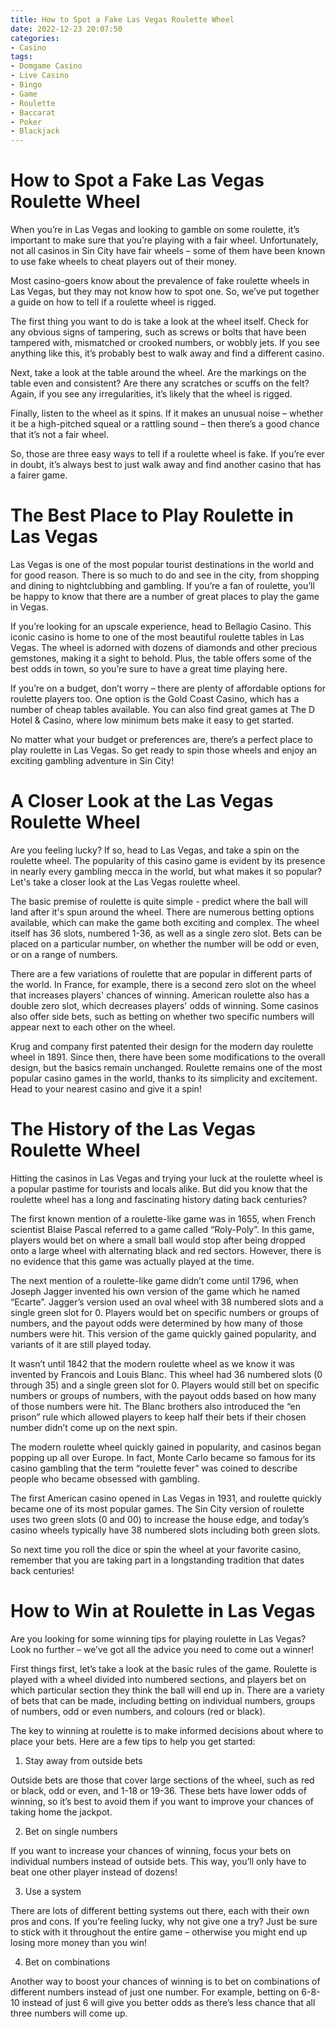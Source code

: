 ```yaml
---
title: How to Spot a Fake Las Vegas Roulette Wheel 
date: 2022-12-23 20:07:50
categories:
- Casino
tags:
- Domgame Casino
- Live Casino
- Bingo
- Game
- Roulette
- Baccarat
- Poker
- Blackjack
---
```



#  How to Spot a Fake Las Vegas Roulette Wheel 

When you’re in Las Vegas and looking to gamble on some roulette, it’s important to make sure that you’re playing with a fair wheel. Unfortunately, not all casinos in Sin City have fair wheels – some of them have been known to use fake wheels to cheat players out of their money. 

Most casino-goers know about the prevalence of fake roulette wheels in Las Vegas, but they may not know how to spot one. So, we’ve put together a guide on how to tell if a roulette wheel is rigged. 

The first thing you want to do is take a look at the wheel itself. Check for any obvious signs of tampering, such as screws or bolts that have been tampered with, mismatched or crooked numbers, or wobbly jets. If you see anything like this, it’s probably best to walk away and find a different casino. 

Next, take a look at the table around the wheel. Are the markings on the table even and consistent? Are there any scratches or scuffs on the felt? Again, if you see any irregularities, it’s likely that the wheel is rigged. 

Finally, listen to the wheel as it spins. If it makes an unusual noise – whether it be a high-pitched squeal or a rattling sound – then there’s a good chance that it’s not a fair wheel. 

So, those are three easy ways to tell if a roulette wheel is fake. If you’re ever in doubt, it’s always best to just walk away and find another casino that has a fairer game.

#  The Best Place to Play Roulette in Las Vegas 

Las Vegas is one of the most popular tourist destinations in the world and for good reason. There is so much to do and see in the city, from shopping and dining to nightclubbing and gambling. If you’re a fan of roulette, you’ll be happy to know that there are a number of great places to play the game in Vegas.

If you’re looking for an upscale experience, head to Bellagio Casino. This iconic casino is home to one of the most beautiful roulette tables in Las Vegas. The wheel is adorned with dozens of diamonds and other precious gemstones, making it a sight to behold. Plus, the table offers some of the best odds in town, so you’re sure to have a great time playing here.

If you’re on a budget, don’t worry – there are plenty of affordable options for roulette players too. One option is the Gold Coast Casino, which has a number of cheap tables available. You can also find great games at The D Hotel & Casino, where low minimum bets make it easy to get started.

No matter what your budget or preferences are, there’s a perfect place to play roulette in Las Vegas. So get ready to spin those wheels and enjoy an exciting gambling adventure in Sin City!

#  A Closer Look at the Las Vegas Roulette Wheel 
Are you feeling lucky? If so, head to Las Vegas, and take a spin on the roulette wheel. The popularity of this casino game is evident by its presence in nearly every gambling mecca in the world, but what makes it so popular? Let's take a closer look at the Las Vegas roulette wheel.

The basic premise of roulette is quite simple - predict where the ball will land after it's spun around the wheel. There are numerous betting options available, which can make the game both exciting and complex. The wheel itself has 36 slots, numbered 1-36, as well as a single zero slot. Bets can be placed on a particular number, on whether the number will be odd or even, or on a range of numbers.

There are a few variations of roulette that are popular in different parts of the world. In France, for example, there is a second zero slot on the wheel that increases players' chances of winning. American roulette also has a double zero slot, which decreases players' odds of winning. Some casinos also offer side bets, such as betting on whether two specific numbers will appear next to each other on the wheel.

 Krug and company first patented their design for the modern day roulette wheel in 1891. Since then, there have been some modifications to the overall design, but the basics remain unchanged. Roulette remains one of the most popular casino games in the world, thanks to its simplicity and excitement. Head to your nearest casino and give it a spin!

#  The History of the Las Vegas Roulette Wheel 

Hitting the casinos in Las Vegas and trying your luck at the roulette wheel is a popular pastime for tourists and locals alike. But did you know that the roulette wheel has a long and fascinating history dating back centuries?

The first known mention of a roulette-like game was in 1655, when French scientist Blaise Pascal referred to a game called “Roly-Poly”. In this game, players would bet on where a small ball would stop after being dropped onto a large wheel with alternating black and red sectors. However, there is no evidence that this game was actually played at the time.

The next mention of a roulette-like game didn’t come until 1796, when Joseph Jagger invented his own version of the game which he named “Ecarte”. Jagger’s version used an oval wheel with 38 numbered slots and a single green slot for 0. Players would bet on specific numbers or groups of numbers, and the payout odds were determined by how many of those numbers were hit. This version of the game quickly gained popularity, and variants of it are still played today.

It wasn’t until 1842 that the modern roulette wheel as we know it was invented by Francois and Louis Blanc. This wheel had 36 numbered slots (0 through 35) and a single green slot for 0. Players would still bet on specific numbers or groups of numbers, with the payout odds based on how many of those numbers were hit. The Blanc brothers also introduced the “en prison” rule which allowed players to keep half their bets if their chosen number didn’t come up on the next spin.

The modern roulette wheel quickly gained in popularity, and casinos began popping up all over Europe. In fact, Monte Carlo became so famous for its casino gambling that the term “roulette fever” was coined to describe people who became obsessed with gambling.

The first American casino opened in Las Vegas in 1931, and roulette quickly became one of its most popular games. The Sin City version of roulette uses two green slots (0 and 00) to increase the house edge, and today’s casino wheels typically have 38 numbered slots including both green slots.

So next time you roll the dice or spin the wheel at your favorite casino, remember that you are taking part in a longstanding tradition that dates back centuries!

#  How to Win at Roulette in Las Vegas

Are you looking for some winning tips for playing roulette in Las Vegas? Look no further – we’ve got all the advice you need to come out a winner!

First things first, let’s take a look at the basic rules of the game. Roulette is played with a wheel divided into numbered sections, and players bet on which particular section they think the ball will end up in. There are a variety of bets that can be made, including betting on individual numbers, groups of numbers, odd or even numbers, and colours (red or black).

The key to winning at roulette is to make informed decisions about where to place your bets. Here are a few tips to help you get started:

1. Stay away from outside bets

Outside bets are those that cover large sections of the wheel, such as red or black, odd or even, and 1-18 or 19-36. These bets have lower odds of winning, so it’s best to avoid them if you want to improve your chances of taking home the jackpot.

2. Bet on single numbers

If you want to increase your chances of winning, focus your bets on individual numbers instead of outside bets. This way, you’ll only have to beat one other player instead of dozens!

3. Use a system

There are lots of different betting systems out there, each with their own pros and cons. If you’re feeling lucky, why not give one a try? Just be sure to stick with it throughout the entire game – otherwise you might end up losing more money than you win!

4. Bet on combinations

Another way to boost your chances of winning is to bet on combinations of different numbers instead of just one number. For example, betting on 6-8-10 instead of just 6 will give you better odds as there’s less chance that all three numbers will come up.